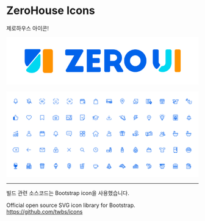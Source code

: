 # ZeroHouse Icons

제로하우스 아이콘!

![ZeroUI Logo](.github/zeroui.png)

![preview](.github/preview.png)

---

빌드 관련 소스코드는 Bootstrap icon을 사용했습니다.

Official open source SVG icon library for Bootstrap.<br />
https://github.com/twbs/icons